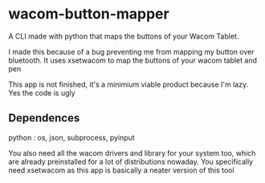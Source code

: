 # wacom-button-mapper
A CLI made with python that maps the buttons of your Wacom Tablet. 

I made this because of a bug preventing me from mapping my button over bluetooth. It uses xsetwacom to map the buttons of your wacom tablet and pen

This app is not finished, it's a minimium viable product because I'm lazy. Yes the code is ugly
## Dependences
python : os, json, subprocess, pyinput

You also need all the wacom drivers and library for your system too, which are already preinstalled for a lot of distributions nowaday. You specifically need xsetwacom as this app is basically a neater version of this tool
